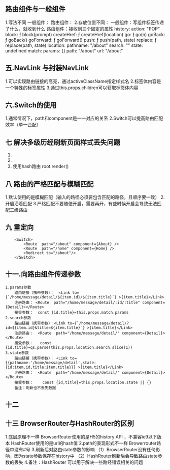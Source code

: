 ## 路由组件与一般组件
1.写法不同
    一般组件：<Home/>
    路由组件： <Route path="/about" component={About} />
2.存放位置不同：
一般组件：写组件标签传递了什么，就收到什么
路由组件：接收到三个固定的属性
history:
    action: "POP"
    block: ƒ block(prompt)
    createHref: ƒ createHref(location)
    go: ƒ go(n)
    goBack: ƒ goBack()
    goForward: ƒ goForward()
    push: ƒ push(path, state)
    replace: ƒ replace(path, state)
location: 
    pathname: "/about"
    search: ""
    state: undefined
match:
    params: {}
    path: "/about"
    url: "/about"
## 五.NavLink 与封装NavLink
1.可以实现路由链接的高亮，通过activeClassName指定样式名
2.标签体内容是一个特殊的标签属性
3.通过this.props.children可以获取标签体内容
## 六.Switch的使用
1.通常情况下，path和component是一一对应的关系
2.Switch可以提高路由匹配效率（单一匹配）
## 七 解决多级历经刷新页面样式丢失问题
1.    <link rel="stylesheet" href="%PUBLIC_URL%/css/bootstrap.css">
2.    <link rel="stylesheet" href="/css/bootstrap.css">
3. 使用hash路由 root.render(<HashRouter><App/></HashRouter>)
## 八 路由的严格匹配与模糊匹配
1.默认使用的是模糊匹配（输入的路径必须要包含匹配的路径，且顺序要一致）
2.开启沿着匹配    <Route exact path="/home" component={Home} />
3.严格匹配不要随便开启，需要再开，有些时候开启会导致无法匹配二级路由
## 九 重定向
        <Switch>
            <Route  path="/about" component={About} /> 
            <Route  path="/home" component={Home} />
            <Redirect to="/about"/>
        </Switch>
## 十一.向路由组件传递参数
    1.params参数
        路由链接（携带参数）：  <Link to={`/home/message/detail/${item.id}/${item.title}`} >{item.title}</Link>
        注册路由： <Route  path="/home/message/detail/:id/:title" component={Detail}></Route>
        接受参数：  const {id,title}=this.props.match.params
    2.search参数
        路由链接（携带参数）：<Link to={`/home/message/detail/?id=${item.id}&title=${item.title}`} >{item.title}</Link>
        注册路由：  <Route  path="/home/message/detail/" component={Detail}></Route>
        接受参数：   const {id,title}=qs.parse(this.props.location.search.slice(1)) 
    3.state参数
        路由链接（携带参数）： <Link to={{pathname:'/home/message/detail',state:{id:item.id,title:item.title}}} >{item.title}</Link>
        注册路由：  <Route  path="/home/message/detail/" component={Detail}></Route>
        接受参数：    const {id,title}=this.props.location.state || {}
        备注：刷新也不丢失数据
## 十二 
## 十三 BrowserRouter与HashRouter的区别
1.底层原理不一样
    BrowserRouter使用的是H5的history API ，不兼容ie9以下版本
    HashRouter使用的是url的hash值
2.path的表现形式不一样
    Browerrouter路径中没有#号
3.刷新后对路由state参数的影响
    （1）BrowserRouter没有任何影响，因为state参数保存在history中
    （2）HashRouter刷新后会导致路由state参数的丢失
4.备注：HashRouter 可以用于解决一些路经错误相关的问题